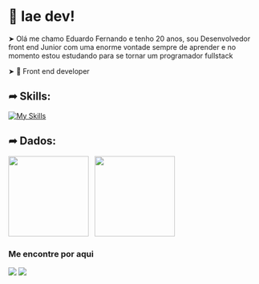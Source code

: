 # :wave: Iae dev! 
➤ Olá me chamo Eduardo Fernando e tenho 20 anos, sou Desenvolvedor front end Junior com uma enorme vontade sempre de aprender e no momento estou estudando para se tornar um programador fullstack

➤ 🚀 Front end developer

## ➦ Skills:
[![My Skills](https://skillicons.dev/icons?i=html,css,js,react,typescript,next,typescript,electron&perline=5)](https://skillicons.dev)
 ## ➦ Dados:

<div>
 <img height="160em" src="https://github-readme-stats.vercel.app/api?username=efernandev&show_icons=true&theme=tokyonight&include_all_commits=true&count_private=true"/>       &nbsp; 
 <img height="160em" src="https://github-readme-stats.vercel.app/api/top-langs/?username=efernandev&layout=compact&langs_count=7&theme=tokyonight"/>
</div>


### Me encontre por aqui

[<img src="https://img.shields.io/badge/twitter-%231DA1F2.svg?&style=for-the-badge&logo=twitter&logoColor=white" />](https://twitter.com/dudufs1_)
[<img src = "https://img.shields.io/badge/instagram-%23E4405F.svg?&style=for-the-badge&logo=instagram&logoColor=white">](https://www.instagram.com/dudufs1/)
